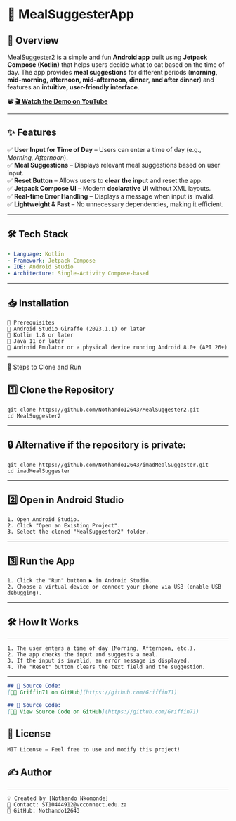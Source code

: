 # 🥗 MealSuggesterApp

## 📌 Overview  

MealSuggester2 is a simple and fun **Android app** built using **Jetpack Compose (Kotlin)** that helps users decide what to eat based on the time of day. The app provides **meal suggestions** for different periods (**morning, mid-morning, afternoon, mid-afternoon, dinner, and after dinner**) and features an **intuitive, user-friendly interface**.  

📽️ **[🎬 Watch the Demo on YouTube](YOUR_YOUTUBE_LINK_HERE)**  

---

## ✨ Features  

✅ **User Input for Time of Day** – Users can enter a time of day (e.g., *Morning, Afternoon*).  
✅ **Meal Suggestions** – Displays relevant meal suggestions based on user input.  
✅ **Reset Button** – Allows users to **clear the input** and reset the app.  
✅ **Jetpack Compose UI** – Modern **declarative UI** without XML layouts.  
✅ **Real-time Error Handling** – Displays a message when input is invalid.  
✅ **Lightweight & Fast** – No unnecessary dependencies, making it efficient.  

---

## 🛠 Tech Stack  

```yaml
- Language: Kotlin
- Framework: Jetpack Compose
- IDE: Android Studio
- Architecture: Single-Activity Compose-based
```
---

## 📥 Installation
```
🔹 Prerequisites
📌 Android Studio Giraffe (2023.1.1) or later
📌 Kotlin 1.8 or later
📌 Java 11 or later
📌 Android Emulator or a physical device running Android 8.0+ (API 26+)
```
---
🚀 Steps to Clone and Run
## 1️⃣ Clone the Repository
```
git clone https://github.com/Nothando12643/MealSuggester2.git
cd MealSuggester2
```
---
## 🔒 Alternative if the repository is private:
```
git clone https://github.com/Nothando12643/imadMealSuggester.git
cd imadMealSuggester
```
---
## 2️⃣ Open in Android Studio
```
1. Open Android Studio.
2. Click "Open an Existing Project".
3. Select the cloned "MealSuggester2" folder.
```
---
## 3️⃣ Run the App
```
1. Click the "Run" button ▶️ in Android Studio.
2. Choose a virtual device or connect your phone via USB (enable USB debugging).
```
---

## 🛠 How It Works
---
```
1. The user enters a time of day (Morning, Afternoon, etc.).
2. The app checks the input and suggests a meal.
3. If the input is invalid, an error message is displayed.
4. The "Reset" button clears the text field and the suggestion.
```
---
```md
## 📜 Source Code:
[👨‍💻 Griffin71 on GitHub](https://github.com/Griffin71)

## 📜 Source Code:
[👨‍💻 View Source Code on GitHub](https://github.com/Griffin71)
```

## 📜 License
```
MIT License – Feel free to use and modify this project!
```
## ✍️ Author
---
```
💡 Created by [Nothando Nkomonde]
📧 Contact: ST10444912@vcconnect.edu.za
🔗 GitHub: Nothando12643
```
